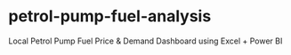# petrol-pump-fuel-analysis
Local Petrol Pump Fuel Price &amp; Demand Dashboard using Excel + Power BI
